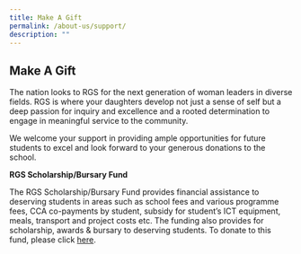 ```yaml
---
title: Make A Gift
permalink: /about-us/support/
description: ""
---
```

## Make A Gift

The nation looks to RGS for the next generation of woman leaders in diverse fields. RGS is where your daughters develop not just a sense of self but a deep passion for inquiry and excellence and a rooted determination to engage in meaningful service to the community.  

We welcome your support in providing ample opportunities for future students to excel and look forward to your generous donations to the school.

**RGS Scholarship/Bursary Fund**  

The RGS Scholarship/Bursary Fund provides financial assistance to deserving students in areas such as school fees and various programme fees, CCA co-payments by student, subsidy for student’s ICT equipment, meals, transport and project costs etc. The funding also provides for scholarship, awards & bursary to deserving students. To donate to this fund, please click [here](https://ipay.rgs.edu.sg/Pages/make-gift-form.aspx).